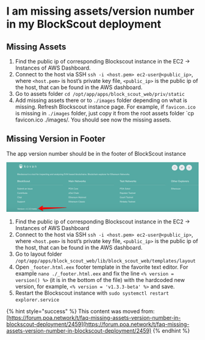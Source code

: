 # I am missing assets/version number in my BlockScout deployment

## Missing Assets

1. Find the public ip of corresponding Blockscout instance in the EC2 -&gt; Instances of AWS Dashboard.
2. Connect to the host via SSH `ssh -i <host.pem> ec2-user@<public_ip>`, where `<host.pem>` is host’s private key file, `<public_ip>` is the public ip of the host, that can be found in the AWS dashboard.
3. Go to assets folder `cd /opt/app/apps/block_scout_web/priv/static`
4. Add missing assets there or to `./images` folder depending on what is missing. Refresh Blockscout instance page. For example, if `favicon.ico` is missing in `./images` folder, just copy it from the root assets folder \`cp favicon.ico ./images/. You should see now the missing assets.

## Missing Version in Footer

The app version number should be in the footer of BlockScout instance

![](../../.gitbook/assets/footer1.png)

1. Find the public ip of corresponding Blockscout instance in the EC2 -&gt; Instances of AWS Dashboard
2. Connect to the host via SSH `ssh -i <host.pem> ec2-user@<public_ip>`, where `<host.pem>` is host’s private key file, `<public_ip>` is the public ip of the host, that can be found in the AWS dashboard.
3. Go to layout folder `/opt/app/apps/block_scout_web/lib/block_scout_web/templates/layout`
4. Open `_footer.html.eex` footer template in the favorite text editor. For example `nano ./_footer.html.eex` and fix the line `<% version = version() %>` \(it is in the bottom of the file\) with the hardcoded new version, for example, `<% version = 'v1.3.3-beta' %>` and save.
5. Restart the Blockscout instance with `sudo systemctl restart explorer.service`

{% hint style="success" %}
This content was moved from: [https://forum.poa.network/t/faq-missing-assets-version-number-in-blockscout-deployment/2459](https://forum.poa.network/t/faq-missing-assets-version-number-in-blockscout-deployment/2459)
{% endhint %}

